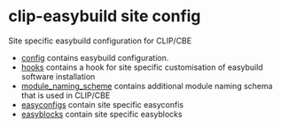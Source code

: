 # clip-easybuild site config

Site specific easybuild configuration for CLIP/CBE

- [config](config) contains easybuild configuration.
- [hooks](hooks) contains a hook for site specific customisation of easybuild software installation
- [module_naming_scheme](module_naming_scheme) contains additional module naming schema that is used in CLIP/CBE
- [easyconfigs](easyconfigs) contain site specific easyconfis
- [easyblocks](easyblocks) contain site specific easyblocks
